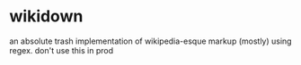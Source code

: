 # wikidown
an absolute trash implementation of wikipedia-esque markup (mostly) using regex. don't use this in prod

